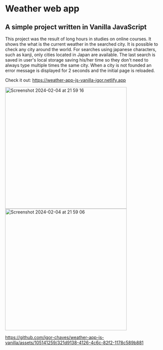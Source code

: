 # Weather web app
## A simple project written in Vanilla JavaScript

This project was the result of long hours in studies on online courses. It shows the what is the current weather in the searched city. It is possible to check any city around the world. For searches using japanese characters, such as kanji, only cities located in Japan are available. The last search is saved in user's local storage saving his/her time so they don't need to always type multiple times the same city. When a city is not founded an error message is displayed for 2 seconds and the initial page is reloaded.

Check it out: https://weather-app-js-vanilla-igor.netlify.app


<img width="392" alt="Screenshot 2024-02-04 at 21 59 16" src="https://github.com/igor-chaves/weather-app-js-vanilla/assets/105141259/44d43e29-04db-49be-85ca-ad078abe05ea">
<img width="392" alt="Screenshot 2024-02-04 at 21 59 06" src="https://github.com/igor-chaves/weather-app-js-vanilla/assets/105141259/a47c0e3e-096f-4814-a09e-afe438e9d778">


https://github.com/igor-chaves/weather-app-js-vanilla/assets/105141259/321d9138-4126-4c6c-82f2-1178c589b881





